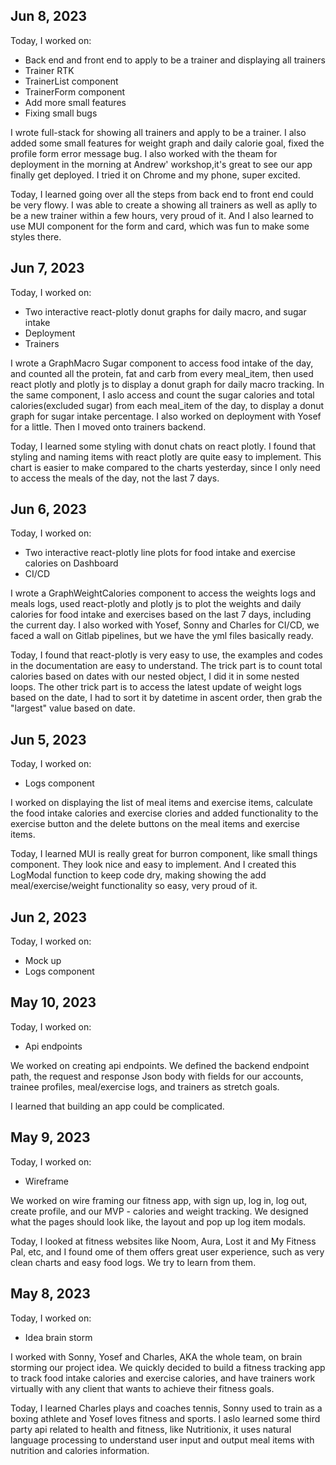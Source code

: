 ## Jun 8, 2023
Today, I worked on:
* Back end and front end to apply to be a trainer and displaying all trainers
* Trainer RTK
* TrainerList component
* TrainerForm component
* Add more small features
* Fixing small bugs

I wrote full-stack for showing all trainers and apply to be a trainer. I also added some small features for weight graph and daily calorie goal, fixed the profile form error message bug. I also worked with the theam for deployment in the morning at Andrew' workshop,it's great to see our app finally get deployed. I tried it on Chrome and my phone, super excited.

Today, I learned going over all the steps from back end to front end could be very flowy. I was able to create a showing all trainers as well as aplly to be a new trainer within a few hours, very proud of it. And I also learned to use MUI component for the form and card, which was fun to make some styles there.

## Jun 7, 2023

Today, I worked on:
* Two interactive react-plotly donut graphs for daily macro, and sugar intake
* Deployment
* Trainers

I wrote a GraphMacro Sugar component to access food intake of the day, and counted all the protein, fat and carb from every meal_item, then used react plotly and plotly js to display a donut graph for daily macro tracking. In the same component, I aslo access and count the sugar calories and total calories(excluded sugar) from each meal_item of the day, to display a donut graph for sugar intake percentage. I also worked on deployment with Yosef for a little. Then I moved onto trainers backend.

Today, I learned some styling with donut chats on react plotly. I found that styling and naming items with react plotly are quite easy to implement. This chart is easier to make compared to the charts yesterday, since I only need to access the meals of the day, not the last 7 days.

## Jun 6, 2023

Today, I worked on:

* Two interactive react-plotly line plots for food intake and exercise calories on Dashboard
* CI/CD

I wrote a GraphWeightCalories component to access the weights logs and meals logs, used react-plotly and plotly js to plot the weights and daily calories for food intake and exercises based on the last 7 days, including the current day. I also worked with Yosef, Sonny and Charles for CI/CD, we faced a wall on Gitlab pipelines, but we have the yml files basically ready.

Today, I found that react-plotly is very easy to use, the examples and codes in the documentation are easy to understand. The trick part is to count total calories based on dates with our nested object, I did it in some nested loops. The other trick part is to access the latest update of weight logs based on the date, I had to sort it by datetime in ascent order, then grab the "largest" value based on date.

## Jun 5, 2023

Today, I worked on:

* Logs component

I worked on displaying the list of meal items and exercise items, calculate the food intake calories and exercise clories and added functionality to the exercise button and the delete buttons on the meal items and exercise items.

Today, I learned MUI is really great for burron component, like small things component. They look nice and easy to implement. And I created this LogModal function to keep code dry, making showing the add meal/exercise/weight functionality so easy, very proud of it.

## Jun 2, 2023

Today, I worked on:

* Mock up
* Logs component

## May 10, 2023

Today, I worked on:

* Api endpoints

We worked on creating api endpoints. We defined the backend endpoint path, the request and response Json body with fields for our accounts, trainee profiles, meal/exercise logs, and trainers as stretch goals.

I learned that building an app could be complicated. 

## May 9, 2023

Today, I worked on:

* Wireframe

We worked on wire framing our fitness app, with sign up, log in, log out, create profile, and our MVP - calories and weight tracking. We designed what the pages should look like, the layout and pop up log item modals.

Today, I looked at fitness websites like Noom, Aura, Lost it and My Fitness Pal, etc, and I found ome of them offers great user experience, such as very clean charts and easy food logs. We try to learn from them.

## May 8, 2023

Today, I worked on:

* Idea brain storm

I worked with Sonny, Yosef and Charles, AKA the whole team, on brain storming our project idea. We quickly decided to build a fitness tracking app to track food intake calories and exercise calories, and have trainers work virtually with any client that wants to achieve their fitness goals.

Today, I learned Charles plays and coaches tennis, Sonny used to train as a boxing athlete and Yosef loves fitness and sports. I aslo learned some third party api related to health and fitness, like Nutritionix, it uses natural language processing to understand user input and output meal items with nutrition and calories information.
